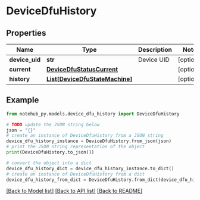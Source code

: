 # DeviceDfuHistory


## Properties

Name | Type | Description | Notes
------------ | ------------- | ------------- | -------------
**device_uid** | **str** | Device UID | [optional] 
**current** | [**DeviceDfuStatusCurrent**](DeviceDfuStatusCurrent.md) |  | [optional] 
**history** | [**List[DeviceDfuStateMachine]**](DeviceDfuStateMachine.md) |  | [optional] 

## Example

```python
from notehub_py.models.device_dfu_history import DeviceDfuHistory

# TODO update the JSON string below
json = "{}"
# create an instance of DeviceDfuHistory from a JSON string
device_dfu_history_instance = DeviceDfuHistory.from_json(json)
# print the JSON string representation of the object
print(DeviceDfuHistory.to_json())

# convert the object into a dict
device_dfu_history_dict = device_dfu_history_instance.to_dict()
# create an instance of DeviceDfuHistory from a dict
device_dfu_history_from_dict = DeviceDfuHistory.from_dict(device_dfu_history_dict)
```
[[Back to Model list]](../README.md#documentation-for-models) [[Back to API list]](../README.md#documentation-for-api-endpoints) [[Back to README]](../README.md)


